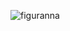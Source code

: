 <p><img align="center" src="https://github-readme-stats.vercel.app/api/top-langs?username=figuranna&show_icons=true&theme=tokyonight&locale=en&layout=compact" alt="figuranna" /></p>

